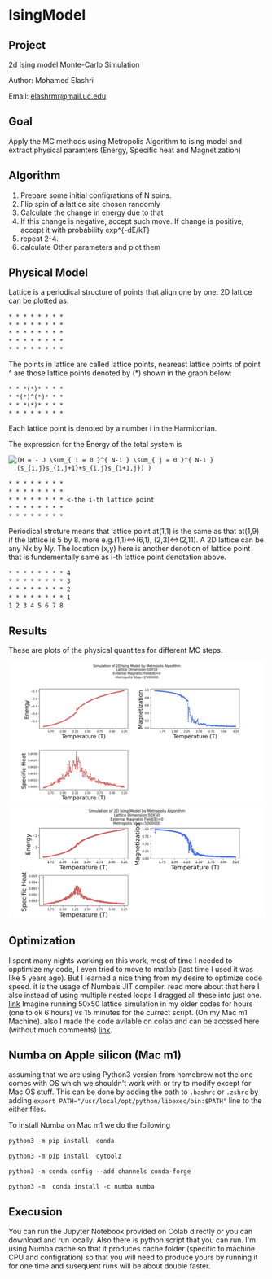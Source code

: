 # IsingModel

## Project 
2d Ising model Monte-Carlo Simulation

Author: Mohamed Elashri 

Email: elashrmr@mail.uc.edu

## Goal 

Apply the MC methods using Metropolis Algorithm to ising model and extract physical paramters (Energy, Specific heat and Magnetization)

## Algorithm 
  1. Prepare some initial configrations of N spins. 
  2. Flip spin of a lattice site chosen randomly 
  3. Calculate the change in energy due to that 
  4. If this change is negative, accept such move. If change is positive, accept it with probability exp^{-dE/kT}
  5. repeat 2-4. 
  6. calculate Other parameters and plot them 

## Physical Model
Lattice is a periodical structure of points that align one by one. 2D lattice can be plotted as: 

```
* * * * * * * *   
* * * * * * * * 
* * * * * * * *
* * * * * * * *
* * * * * * * *
```

The points in lattice are called lattice points, neareast lattice points of point ^ are those lattice points denoted by (*) shown in the graph below:
```
* * *(*)* * * *
* *(*)^(*)* * *
* * *(*)* * * *
* * * * * * * *
```
Each lattice point is denoted by a number i in the Harmitonian.

The expression for the Energy of the total system is 

<img align="left" src="https://latex.elashri.xyz/cgi-bin/mimetex.cgi?H%20=%20-%20J%20%5Csum_%7B%20i%20=%200%20%7D%5E%7B%20N-1%20%7D%20%5Csum_%7B%20j%20=%200%20%7D%5E%7B%20N-1%20%7D%20(s_%7Bi,j%7Ds_%7Bi,j+1%7D+s_%7Bi,j%7Ds_%7Bi+1,j%7D)">







```
(H = - J \sum_{ i = 0 }^{ N-1 } \sum_{ j = 0 }^{ N-1 } (s_{i,j}s_{i,j+1}+s_{i,j}s_{i+1,j}) )
```

```
* * * * * * * * 
* * * * * * * *
* * * * * * * * <-the i-th lattice point
* * * * * * * *
* * * * * * * *
```

Periodical strcture means that lattice point at(1,1) is the same as that at(1,9) if the lattice is 5 by 8. more e.g.(1,1)<=>(6,1),
(2,3)<=>(2,11). A 2D lattice can be any Nx by Ny. The location (x,y) here is another denotion of lattice point that 
is fundementally same as i-th lattice point denotation above.

```
* * * * * * * * 4
* * * * * * * * 3
* * * * * * * * 2
* * * * * * * * 1
1 2 3 4 5 6 7 8 
```

## Results 

These are plots of the physical quantites for different MC steps. 

![250000 steps](./plots/plot_1.png)
![500000 steps](./plots/plot_2.png)


## Optimization
I spent many nights working on this work, most of time I needed to opptimize my code, 
I even tried to move to matlab (last time I used it was like 5 years ago). 
But I learned a nice thing from my desire to optimize code speed. it is the usage of Numba’s JIT compiler. read more about that here
I also instead of using multiple nested loops I dragged all these into just one. [link](http://melashri.net/url/b)
Imagine running 50x50 lattice simulation in my older codes for hours (one to ok 6 hours) vs 15 minutes for the currect script. (On my Mac m1 Machine). 
also I made the code avilable on colab and can be accssed here (without much comments) [link](http://melashri.net/url/c).

## Numba on Apple silicon (Mac m1)
 assuming that we are using Python3 version from homebrew not the one comes with OS which we shouldn't work with or try to modify except for Mac OS stuff. This can be done by adding the path to `.bashrc` or `.zshrc` by adding `export PATH="/usr/local/opt/python/libexec/bin:$PATH"` line to the either files.
 
 
To install Numba on Mac m1 we do the following 

```
python3 -m pip install  conda 
```

```
python3 -m pip install  cytoolz
```

```
python3 -m conda config --add channels conda-forge
```


```
python3 -m  conda install -c numba numba
```

## Execusion 
You can run the Jupyter Notebook provided on Colab directly or you can download and run locally. Also there is python script that you can run. I'm using Numba cache so that it produces cache folder (specific to machine CPU and configration) so that you will need to produce yours by running it for one time and susequent runs will be about double faster.  


